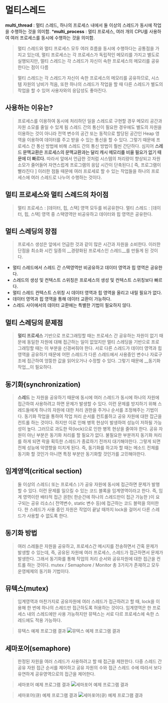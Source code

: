멀티스레드
=============
__multi_thread__ : 멀티 스레드, 하나의 프로세스 내에서 둘 이상의 스레드가 동시에 작업을 수행하는 것을 의미함.
*__multi_process__ : 멀티 프로세스, 여러 개의 CPU를 사용하여 여러 프로세스를 동시에 수행하는 것을 의미함.
> 멀티 스레드와 멀티 프로세스 모두 여러 흐름을 동시에 수행하다는 공통점을 가지고 있는데, 멀티 프로세스는 각 프로세스가 독립적인 메모리를 가지고 별도로 실행되지만, 멀티 스레드는 각 스레드가 자신이 속한 프로세스의 메모리를 공유한다는 점이 다름

> 멀티 스레드는 각 스레드가 자신이 속한 프로세스의 메모리를 공유하므로, 시스템 자원의 낭비가 적음, 또한 하나의 스레드가 작업을 할 때 다른 스레드가 별도의 작업을 할 수 있어 사용자와의 응답성도 좋아진다.

사용하는 이유는?
-----------------
> 프로세스를 이용하여 동시에 처리하던 일을 스레드로 구현할 경우 메모리 공간과 자원 소모를 줄일 수 있게 됨
> 스레드 간의 통신이 필요한 경우에도 별도의 자원을 이용하는 것이 아니라 전역 변수의 공간 또는 동적으로 할당된 공간인 Heap 영역을 이용하여 데이터를 주고 받을 수 있는 통신을 할 수 있다.
> 그렇기 때문에 프로세스 간 통신 방법에 비해 스레드 간의 통신 방법이 훨씬 간단하다. 심지어 __스레드 문맥교환은 프로세스의 문맥교환과는 달리 캐시 메모리를 비울 필요가 없기 때문에 더 빠르다.__
> 따라서 앞에서 언급한 것처럼 시스템의 처리량이 향상되고 자원 소모가 줄어들어 자연스럽게 프로그램의 응답 시간이 단축된다.[ 즉, 프로그램이 빨라진다 ]
> 이러한 점들 때문에 여러 프로세로 할 수 있는 작업들을 하나의 프로세스에 여러 스레드로 나누어 수행하는 것이다.

멀티 프로세스와 멀티 스레드의 차이점
----------------------------
> 멀티 프로세스 : [데이터, 힙, 스택] 영역 모두를 비공유한다.
> 멀티 스레드 : [데이터, 힙, 스택] 영역 중 스택영역만 비공유하고 데이터와 힙 영역은 공유한다.

멀티 스레딩의 장점
-------------------
> 프로세스 생성은 앞에서 언급한 것과 같이 많은 시간과 자원을 소비한다. 이러한 단점을 최소화 시킨 일종의 __경량화된 프로세스인 스레드__를 만들게 된 것이다.
- 멀티 스레드에서 스레드 간 스택영역만 비공유하고 데이터 영역과 힙 영역은 공유한다.
- 스레드의 생성 및 컨텍스트 스위칭은 프로세스의 생성 및 컨텍스트 스위칭보다 빠르다.
- 멀티 스레드 컨텍스트 스위칭 시 데이터 영역과 힙 영역을 올리고 내릴 필요가 없다.
- 데이터 영역과 힙 영역을 통해 데이터 교환이 가능하다.
- 스레드 사이에서의 데이터 교환에는 특별한 기법이 필요하지 않다.

멀티 스레딩의 문제점
-------------------
> __멀티 프로세스__ 기반으로 프로그래밍할 때는 프로세스 간 공유하는 자원이 없기 때문에 동일한 자원에 대해 접근하는 일이 없었지만 멀티 스레딩을 기반으로 프로그래밍할 때는 이 부분을 신경써줘야 한다.
> 서로 다른 스레드가 데이터 영역과 힙 영역을 공유하기 때문에 어떤 스레드가 다른 스레드에서 사용중인 변수나 자료구조에 접근하여 엉뚱한 값을 읽어오거나 수정할 수 있다.
> 그렇기 때문에 __동기화 작업__이 필요하다.

동기화(synchronization)
-----------------
> __스레드__ 는 자원을 공유하기 때문에 동시에 여러 스레드가 동시에 하나의 자원에 접근하여 사용하려고 하면 문제가 발생할 수 있다.
> 이런 문제를 방지하기 위해 스레드들에게 하나의 자원에 대한 처리 권한을 주거나 순서를 조정해주는 기법이다.
> 동기화 작업을 통하여 작업 처리 순서를 컨트롤하고 공유 자원에 대한 잡근을 컨트롤 하는 것이다. 하지만 이로 인해 병목 현상이 발생하여 성능이 저하될 가능성이 높다. 그러므로 과도한 락(lock)으로 인한 병목 현상을 줄여야 한다.
> 공유 자원이 아닌 부분은 동기화 처리를 할 필요가 없다. 불필요한 부분까지 동기화 처리를 하게 되면 락을 획득한 스레드가 종료하기 전까지 대기해야한다. 그렇게 되면 전체 성능에 악영향을 미치게 된다.
> 즉, 동기화를 하고자 할 때는 메소드 전체를 동기화 할 것인가 아니면 특정 부분만 동기화할 것인가를 고민해야한다.

임계영역(critical section)
--------------------------
> 둘 이상의 스레드( 또는 프로세스 )가 공유 자원에 동시에 접근하면 문제가 발행할 수 있다. 이런 문제를 일으킬 수 있는 코드 블록을 임계영역이라고 한다.
> 즉, 임계 영역이란 배타적 접근 권한( 한순간에 하나의 스레드만이 접근 가능한 )이 요구되는 공유 리소스( 전역변수, static 변수 등)에 접근하는 코드 블럭을 의미한다.
> 한 스레드가 사용 중인 자원은 작업이 끝날 때까지 lock을 걸어서 다른 스레드가 사용할 수 없도록 한다.

동기화 방법
--------------------
> 여러 스레들은 자원을 공유하고, 프로세스간 메시지를 전송하면서 간혹 문제가 발생할 수 있는데, 즉, 공유된 자원에 여러 프로세스, 스레드가 접근하면서 문제가 발생한다.
> 그래서 동기화를 통해 작업의 처리 순서와 공유자원에 대한 접근을 컨트롤 하는 것이다.
> mutex / Semaphore / Monitor
 총 3가지가 존재하고 모두 운영체제의 동기화 기법이다.
 

뮤텍스(mutex)
--------------------
> 임계영역과 마찬가지로 공유자원에 여러 스레드가 접근하려고 할 때, lock을 이용해 한 번에 하나의 스레드만 접근하도록 허용하는 것이다.
> 임계영역은 한 프로세스 내의 스레드에만 사용 가능하지만 뮤텍스는 서로 다르 프로세스에 속한 스레드에도 적용 가능하다.

> 뮤텍스 예제 프로그램 결과
![뮤텍스 예제 프로그램 결과](https://user-images.githubusercontent.com/28287323/115253624-84ffeb80-a167-11eb-9ea3-29da3f6569af.png)


세마포어(semaphore)
-------------------
> 한정된 자원을 여러 스레드가 사용하려고 할 때 접근을 제한한다.
> 다중 스레드 간 공유 자원 접근 순서를 제어하고 공유 자원의 수와 접근 스레드 수에 따라서 보다 유연하게 공유영역으로의 접근을 제어한다.

> 세마포어 예제 프로그램 결과
![세마포어 예제 프로그램 결과]( https://user-images.githubusercontent.com/28287323/115254444-50406400-a168-11eb-8ed1-16de778e389d.png )

> 세마포어(큐) 예제 프로그램 결과
![세마포어(큐) 예제 프로그램 결과](https://user-images.githubusercontent.com/28287323/115254579-71a15000-a168-11eb-96a0-6dbe4bcd87a3.png)
